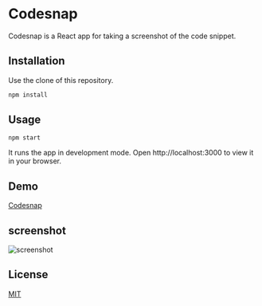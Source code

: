 # Codesnap

Codesnap is a React app for taking a screenshot of the code snippet.

## Installation

Use the clone  of this repository.

```bash
npm install
```

## Usage

```npm
npm start
```
It runs the app in development mode.
Open http://localhost:3000 to view it in your browser.

## Demo
[Codesnap](https://avi413.github.io/codesnap/)

## screenshot

![screenshot](https://raw.github.com/avi413/codesnap/main/src/images/screen.png)

## License
[MIT](https://choosealicense.com/licenses/mit/)
